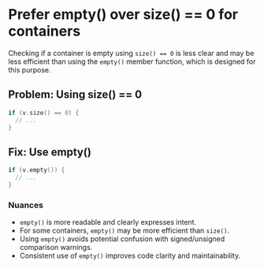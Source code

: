 # Prefer empty() over size() == 0 for containers

Checking if a container is empty using `size() == 0` is less clear and may be less efficient than using the `empty()` member function, which is designed for this purpose.

## Problem: Using size() == 0
```cpp
if (v.size() == 0) {
  // ...
}
```

## Fix: Use empty()
```cpp
if (v.empty()) {
  // ...
}
```

### Nuances
- `empty()` is more readable and clearly expresses intent.
- For some containers, `empty()` may be more efficient than `size()`.
- Using `empty()` avoids potential confusion with signed/unsigned comparison warnings.
- Consistent use of `empty()` improves code clarity and maintainability.

